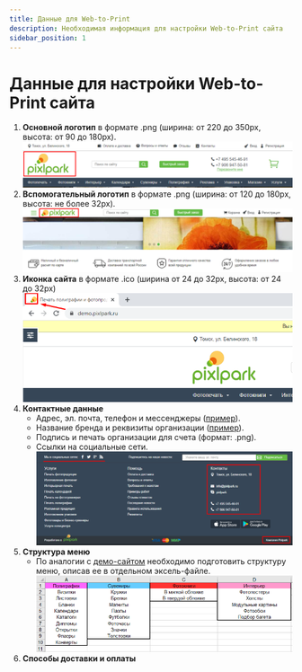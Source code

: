 ```yaml
---
title: Данные для Web-to-Print
description: Необходимая информация для настройки Web-to-Print сайта
sidebar_position: 1
---
```


# Данные для настройки Web-to-Print сайта
1. __Основной логотип__ в формате .png (ширина: от 220 до 350рх, высота: от 90 до 180рх).
![](../_media/misc/logo1.png ':size=70%')
2. __Вспомогательный логотип__ в формате .png (ширина: от 120 до 180рх, высота: не более 32рх).
![](../_media/misc/logo2.png ':size=70%')
3. __Иконка сайта__ в формате .ico (ширина от 24 до 32рх, высота: от 24 до 32рх)
![](../_media/misc/favicon.png)
4. __Контактные данные__
    + Адрес, эл. почта, телефон и мессенджеры ([пример](https://demo.pixlpark.ru/contact-us)).
    + Название бренда и реквизиты организации ([пример](https://demo.pixlpark.ru/requisites)).
    + Подпись и печать организации для счета (формат: .png).
    + Ссылки на социальные сети.
![](../_media/misc/contacts.png ':size=70%')
5. __Структура меню__
    + По аналогии с [демо-сайтом](https://demo.pixlpark.ru) необходимо подготовить структуру меню, описав ее в отдельном эксель-файле.
![](../_media/misc/menu.png ':size=70%')
6. __Способы доставки и оплаты__